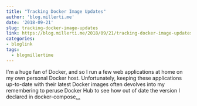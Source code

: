 ```yaml
---
title: "Tracking Docker Image Updates"
author: 'blog.millerti.me'
date: '2018-09-21'
slug: tracking-docker-image-updates
link: https://blog.millerti.me/2018/09/21/tracking-docker-image-updates-attempt-1/
categories:
- bloglink
tags:
  - blogmillertime
---
```


I'm a huge fan of Docker, and so I run a few web applications at home on my own personal Docker host. Unfortunately, keeping these applications up-to-date with their latest Docker images often devolves into my remembering to peruse Docker Hub to see how out of date the version I declared in docker-compose[... <i class="fas fa-external-link-alt"></i>](https://blog.millerti.me/2018/09/21/tracking-docker-image-updates-attempt-1/)

